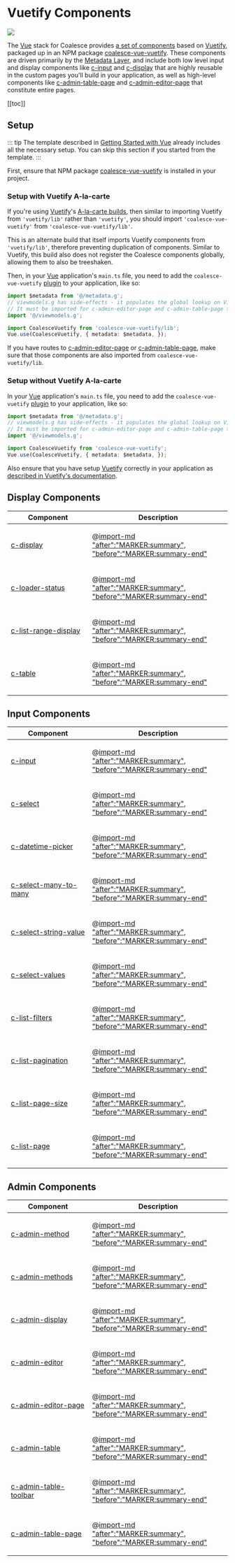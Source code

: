 # Vuetify Components

<!-- MARKER:summary -->

[![](https://img.shields.io/npm/v/coalesce-vue-vuetify/dev?color=42b883&label=coalesce-vue-vuetify%40dev)](https://www.npmjs.com/package/coalesce-vue-vuetify)

The [Vue](https://vuejs.org/) stack for Coalesce provides [a set of components](/stacks/vue/coalesce-vue-vuetify/overview.md) based on [Vuetify](https://vuetifyjs.com/), packaged up in an NPM package [coalesce-vue-vuetify](https://www.npmjs.com/package/coalesce-vue-vuetify). These components are driven primarily by the [Metadata Layer](/stacks/vue/layers/metadata.md), and include both low level input and display components like [c-input](/stacks/vue/coalesce-vue-vuetify/components/c-input.md) and [c-display](/stacks/vue/coalesce-vue-vuetify/components/c-display.md) that are highly reusable in the custom pages you'll build in your application, as well as high-level components like [c-admin-table-page](/stacks/vue/coalesce-vue-vuetify/components/c-admin-table-page.md) and [c-admin-editor-page](/stacks/vue/coalesce-vue-vuetify/components/c-admin-editor-page.md) that constitute entire pages. 

<!-- MARKER:summary-end -->

[[toc]]

## Setup

::: tip
The template described in [Getting Started with Vue](/stacks/vue/getting-started.md) already includes all the necessary setup. You can skip this section if you started from the template.
:::

First, ensure that NPM package [coalesce-vue-vuetify](https://www.npmjs.com/package/coalesce-vue-vuetify) is installed in your project.

### Setup with Vuetify A-la-carte
If you're using [Vuetify](https://vuetifyjs.com/)'s [A-la-carte builds](https://vuetifyjs.com/en/customization/a-la-carte/), then similar to importing Vuetify from `'vuetify/lib'` rather than `'vuetify'`, you should import `'coalesce-vue-vuetify'` from `'coalesce-vue-vuetify/lib'`. 

This is an alternate build that itself imports Vuetify components from `'vuetify/lib'`, therefore preventing duplication of components. Similar to Vuetify, this build also does not register the Coalesce components globally, allowing them to also be treeshaken.

<CodeTabs name="vue-bundler">
<template #vue-cli>

Install `unplugin-vue-components`, and add the following configuration to `vue.config.js`:

``` ts
// vue.config.js
configureWebpack: {
  plugins: [
    require('unplugin-vue-components/webpack')({
      dts: false,
      resolvers: [
        // If VuetifyResolver is used, `vuetify-loader` + `vue-cli-plugin-vuetify` can be uninstalled.
        require('unplugin-vue-components/resolvers').VuetifyResolver(),
        require('coalesce-vue-vuetify/lib/build').CoalesceVuetifyResolver(),
      ],
    }),
  ],
}
```

</template>
<template #vite>

Install `unplugin-vue-components`, and add it to your `vite.config.ts`:

``` ts
// vite.config.js
import Components from "unplugin-vue-components/vite";
import { VuetifyResolver } from "unplugin-vue-components/resolvers";
import { CoalesceVuetifyResolver } from "coalesce-vue-vuetify/lib/build";

// defineConfig
plugins: [
  // createVuePlugin(), etc...
  Components({
    dts: false,
    resolvers: [VuetifyResolver(), CoalesceVuetifyResolver()],
  }),
]
```

</template>
</CodeTabs>

Then, in your [Vue](https://vuejs.org/) application's ``main.ts`` file, you need to add the ``coalesce-vue-vuetify`` [plugin](https://vuejs.org/v2/guide/plugins.html) to your application, like so:

``` ts
import $metadata from '@/metadata.g';
// viewmodels.g has side-effects - it populates the global lookup on ViewModel and ListViewModel. 
// It must be imported for c-admin-editor-page and c-admin-table-page to work correctly.
import '@/viewmodels.g';

import CoalesceVuetify from 'coalesce-vue-vuetify/lib';
Vue.use(CoalesceVuetify, { metadata: $metadata, });
```

If you have routes to [c-admin-editor-page](./components/c-admin-editor-page.md) or [c-admin-table-page](./components/c-admin-table-page.md), make sure that those components are also imported from `coalesce-vue-vuetify/lib`.


### Setup without Vuetify A-la-carte

In your [Vue](https://vuejs.org/) application's ``main.ts`` file, you need to add the ``coalesce-vue-vuetify`` [plugin](https://vuejs.org/v2/guide/plugins.html) to your application, like so:

``` ts
import $metadata from '@/metadata.g';
// viewmodels.g has side-effects - it populates the global lookup on ViewModel and ListViewModel. 
// It must be imported for c-admin-editor-page and c-admin-table-page to work correctly.
import '@/viewmodels.g';

import CoalesceVuetify from 'coalesce-vue-vuetify';
Vue.use(CoalesceVuetify, { metadata: $metadata, });
```

Also ensure that you have setup [Vuetify](https://vuetifyjs.com/) correctly in your application as [described in Vuetify's documentation](https://vuetifyjs.com/en/getting-started/quick-start/).




## Display Components

<table>
<thead><tr><th width="170px">Component</th><th>Description</th></tr></thead>
<tr><td>

[c-display](./components/c-display.md)
</td>
<td> 

@[import-md "after":"MARKER:summary", "before":"MARKER:summary-end"](./components/c-display.md) 
</td></tr>
<tr><td>

[c-loader-status](./components/c-loader-status.md)
</td>
<td> 

@[import-md "after":"MARKER:summary", "before":"MARKER:summary-end"](./components/c-loader-status.md) 
</td></tr>
<tr><td>

[c-list-range-display](./components/c-list-range-display.md)
</td>
<td> 

@[import-md "after":"MARKER:summary", "before":"MARKER:summary-end"](./components/c-list-range-display.md) 
</td></tr>
<tr><td>

[c-table](./components/c-table.md)
</td>
<td> 

@[import-md "after":"MARKER:summary", "before":"MARKER:summary-end"](./components/c-table.md) 
</td></tr>
</table>


## Input Components

<table>
<thead><tr><th width="170px">Component</th><th>Description</th></tr></thead>
<tr><td>

[c-input](./components/c-input.md)
</td>
<td> 

@[import-md "after":"MARKER:summary", "before":"MARKER:summary-end"](./components/c-input.md) 
</td></tr>
<tr><td>

[c-select](./components/c-select.md)
</td>
<td> 

@[import-md "after":"MARKER:summary", "before":"MARKER:summary-end"](./components/c-select.md) 
</td></tr>
<tr><td>

[c-datetime-picker](./components/c-datetime-picker.md)
</td>
<td> 

@[import-md "after":"MARKER:summary", "before":"MARKER:summary-end"](./components/c-datetime-picker.md) 
</td></tr>
<tr><td>

[c-select-many-to-many](./components/c-select-many-to-many.md)
</td>
<td> 

@[import-md "after":"MARKER:summary", "before":"MARKER:summary-end"](./components/c-select-many-to-many.md) 
</td></tr>
<tr><td>

[c-select-string-value](./components/c-select-string-value.md)
</td>
<td> 

@[import-md "after":"MARKER:summary", "before":"MARKER:summary-end"](./components/c-select-string-value.md) 
</td></tr>
<tr><td>

[c-select-values](./components/c-select-values.md)
</td>
<td> 

@[import-md "after":"MARKER:summary", "before":"MARKER:summary-end"](./components/c-select-values.md) 
</td></tr>
<tr><td>

[c-list-filters](./components/c-list-filters.md)
</td>
<td> 

@[import-md "after":"MARKER:summary", "before":"MARKER:summary-end"](./components/c-list-filters.md) 
</td></tr>
<tr><td>

[c-list-pagination](./components/c-list-pagination.md)
</td>
<td> 

@[import-md "after":"MARKER:summary", "before":"MARKER:summary-end"](./components/c-list-pagination.md) 
</td></tr>
<tr><td>

[c-list-page-size](./components/c-list-page-size.md)
</td>
<td> 

@[import-md "after":"MARKER:summary", "before":"MARKER:summary-end"](./components/c-list-page-size.md) 
</td></tr>
<tr><td>

[c-list-page](./components/c-list-page.md)
</td>
<td> 

@[import-md "after":"MARKER:summary", "before":"MARKER:summary-end"](./components/c-list-page.md) 
</td></tr>

</table>


## Admin Components

<table>
<thead><tr><th width="170px">Component</th><th>Description</th></tr></thead>
<tr><td>

[c-admin-method](./components/c-admin-method.md)
</td>
<td> 

@[import-md "after":"MARKER:summary", "before":"MARKER:summary-end"](./components/c-admin-method.md) 
</td></tr>
<tr><td>

[c-admin-methods](./components/c-admin-methods.md)
</td>
<td> 

@[import-md "after":"MARKER:summary", "before":"MARKER:summary-end"](./components/c-admin-methods.md) 
</td></tr>
<tr><td>

[c-admin-display](./components/c-admin-display.md)
</td>
<td> 

@[import-md "after":"MARKER:summary", "before":"MARKER:summary-end"](./components/c-admin-display.md) 
</td></tr>
<tr><td>

[c-admin-editor](./components/c-admin-editor.md)
</td>
<td> 

@[import-md "after":"MARKER:summary", "before":"MARKER:summary-end"](./components/c-admin-editor.md) 
</td></tr>
<tr><td>

[c-admin-editor-page](./components/c-admin-editor-page.md)
</td>
<td> 

@[import-md "after":"MARKER:summary", "before":"MARKER:summary-end"](./components/c-admin-editor-page.md) 
</td></tr>
<tr><td>

[c-admin-table](./components/c-admin-table.md)
</td>
<td> 

@[import-md "after":"MARKER:summary", "before":"MARKER:summary-end"](./components/c-admin-table.md) 
</td></tr>
<tr><td>

[c-admin-table-toolbar](./components/c-admin-table-toolbar.md)
</td>
<td> 

@[import-md "after":"MARKER:summary", "before":"MARKER:summary-end"](./components/c-admin-table-toolbar.md) 
</td></tr>
<tr><td>

[c-admin-table-page](./components/c-admin-table-page.md)
</td>
<td> 

@[import-md "after":"MARKER:summary", "before":"MARKER:summary-end"](./components/c-admin-table-page.md) 
</td></tr>
</table>